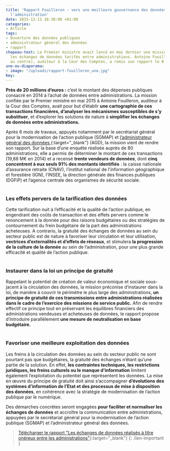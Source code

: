 ```yaml
---
title: 'Rapport Fouilleron : vers une meilleure gouvernance des données au sein de
  l’administration'
date: 2015-12-11 16:38:00 +01:00
categories:
- Article
tags:
- Ouverture des données publiques
- administrateur général des données
- rapport
chapeau-text: Le Premier ministre avait lancé en mai dernier une mission portant sur
  les échanges de données tarifés entre administrations. Antoine Fouilleron (photo,
  au centre), auditeur à la Cour des Comptes, a remis son rapport le 8 décembre 2015.
une-ou-diaporama:
- image: "/uploads/rapport-fouilleron_une.jpg"
Key: 
---
```


**Près de 20 millions d’euros :** c’est le montant des dépenses publiques consacré en 2014 à l’achat de données entre administrations. La mission confiée par le Premier ministre en mai 2015 à Antoine Fouilleron, auditeur à la Cour des Comptes, avait pour but d’établir **une cartographie de ces transactions financières, d’analyser les mécanismes susceptibles de s’y substituer**, et d’explorer les solutions  de nature à **simplifier les échanges de données entre administrations.**

Après 6 mois de travaux, appuyés notamment par le secrétariat général pour la modernisation de l’action publique (SGMAP) et [l’administrateur général des données ](https://agd.data.gouv.fr/){:target="_blank"} (AGD), la mission vient de rendre son rapport. Sur la base d’une enquête réalisée auprès de 80 administrations, elle a permis de déterminer le montant de ces transactions (19,88 M€ en 2014) et a recensé **trente vendeurs de données**, dont **cinq concentrent à eux seuls 91% des montants identifiés** : la caisse nationale d’assurance retraite (CNAV), l’institut national de l'information géographique et forestière (IGN), l’INSEE, la direction générale des finances publiques (DGFiP) et l’agence centrale des organismes de sécurité sociale.
<br>
<br>
### Les effets pervers de la tarification des données

Cette tarification nuit à l’efficacité et la qualité de l’action publique, en engendrant des coûts de transaction et des effets pervers comme le renoncement à la donnée pour des raisons budgétaires ou des stratégies de contournement du frein budgétaire de la part des administrations acheteuses. A contrario, la gratuité des échanges de données au sein du secteur public est de nature à favoriser leur circulation et leur utilisation, **vectrices d’externalités et d’effets de réseaux**, et stimulera **la progression de la culture de la donnée** au sein de l’administration, pour une plus grande efficacité et qualité de l’action publique.
<br>
<br>
### Instaurer dans la loi un principe de gratuité

Rappelant le potentiel de création de valeur économique et sociale sous-jacent à la circulation des données, la mission préconise d’instaurer dans la loi, de manière à couvrir le périmètre le plus large des administrations, **un principe de gratuité de ces transmissions entre administrations réalisées dans le cadre de l’exercice des missions de service public.** Afin de rendre effectif ce principe tout en préservant les équilibres financiers des administrations vendeuses et acheteuses de données, le rapport propose d’introduire parallèlement **une mesure de neutralisation en base budgétaire.**
<br>
<br>
### Favoriser une meilleure exploitation des données

Les freins à la circulation des données au sein du secteur public ne sont pourtant pas que budgétaires, la gratuité des échanges n’étant qu’une partie de la solution. En effet, **les contraintes techniques, les restrictions juridiques, les freins culturels ou le manque d’information** limitent également l’exploitation du potentiel que représentent les données. La mise en œuvre du principe de gratuité doit ainsi s’accompagner **d’évolutions des systèmes d’information de l’Etat et des processus de mise à disposition des données**, en cohérence avec la stratégie de modernisation de l’action publique par le numérique.

Des démarches concrètes seront engagées **pour faciliter et normaliser les échanges de données** et accroître la communication entre administrations, appuyées par le secrétariat général pour la modernisation de l’action publique (SGMAP) et l’administrateur général des données.

> [Télécharger le rapport  "Les échanges de données réalisés à titre onéreux entre les administrations"](https://www.modernisation.gouv.fr/sites/default/files/fichiers-attaches/rapport_echanges-donnees-entre-administrations.pdf){:target="_blank"}
{: .lien-important }
